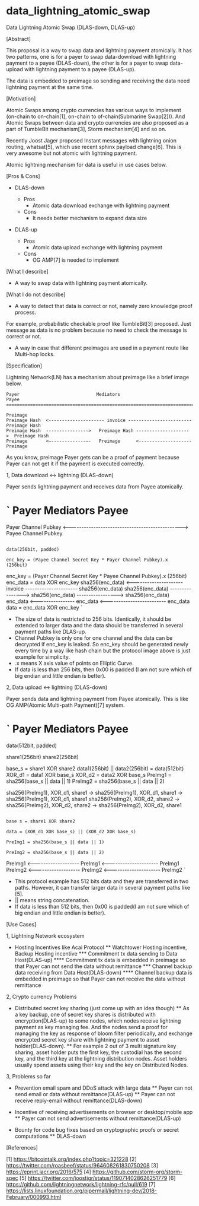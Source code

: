 # data_lightning_atomic_swap

Data Lightning Atomic Swap (DLAS-down, DLAS-up)


[Abstract]

This proposal is a way to swap data and lightning payment atomically.
It has two patterns, one is for a payer to swap data-download with lightning payment to a payee (DLAS-down), the other is for a payer to swap data-upload with lightning payment to a payee (DLAS-up).

The data is embedded to preimage so sending and receiving the data need lightning payment at the same time.


[Motivation]

Atomic Swaps among crypto currencies has various ways to implement (on-chain to on-chain[1], on-chain to of-chain(Submarine Swap[2])). And Atomic Swaps between data and crypto currencies are also proposed as a part of TumbleBit mechanism[3], Storm mechanism[4] and so on.

Recently Joost Jager proposed Instant messages with lightning onion routing, whatsat[5], which use recent sphinx payload change[6]. This is very awesome but not atomic with lightning payment.

Atomic lightning mechanism for data is useful in use cases below.


[Pros & Cons]

- DLAS-down
    - Pros
        - Atomic data download exchange with lightning payment
    -  Cons
        - It needs better mechanism to expand data size

- DLAS-up
    -  Pros
        - Atomic data upload exchange with lightning payment
    -  Cons
        - OG AMP[7] is needed to implement


[What I describe]

* A way to swap data with lightning payment atomically.


[What I do not describe]

* A way to detect that data is correct or not, namely zero knowledge proof process.

For example, probabilistic checkable proof like TumbleBit[3] proposed.
Just message as data is no problem because no need to check the message is correct or not. 

* A way in case that different preimages are used in a payment route like Multi-hop locks.


[Specification]

Lightning Network(LN) has a mechanism about preimage like a brief image below. 


    Payer                             Mediators                            Payee
    =================================================================================
                                                                            Preimage
    Preimage Hash  <--------------------- invoice ------------------------  Preimage Hash
    Preimage Hash  ---------------->   Preimage Hash -------------------->  Preimage Hash
    Preimage       <—-------------—-   Preimage      <--------------------  Preimage

As you know, preimage Payer gets can be a proof of payment because Payer can not get it if the payment is executed correctly.



1, Data download <->  lightning (DLAS-down)


Payer sends lightning payment and receives data from Payee atomically.

`
Payer                             Mediators                           Payee
=================================================================================
Payer Channel Pubkey <-----------------------------------------------> Payee Channel Pubkey

                                                                       data(256bit, padded)
                                                                       enc_key = (Payee Channel Secret Key * Payer Channel Pubkey).x  (256bit)
enc_key = (Payer Channel Secret Key * Payee Channel Pubkey).x  (256bit)
                                                                       enc_data = data XOR enc_key
sha256(enc_data) <--------------------- invoice ---------------------- sha256(enc_data)
sha256(enc_data) ----------------> sha256(enc_data) -----------------> sha256(enc_data)
enc_data         <---------------- enc_data <------------------------- enc_data
data = enc_data XOR enc_key
`

* The size of data is restricted to 256 bits. Identically, it should be extended to larger data and the data should be transferred in several payment paths like DLAS-up.
* Channel Pubkey is only one for one channel and the data can be decrypted if enc_key is leaked. So enc_key should be generated newly every time by a way like hash chain but the protocol image above is just example for simplicity.
* .x means X axis value of points on Elliptic Curve.
* If data is less than 256 bits, then 0x00 is padded (I am not sure which of big endian and little endian is better).



2, Data upload <->  lightning (DLAS-down)

Payer sends data and lightning payment from Payee atomically.
This is like OG AMP(Atomic Multi-path Payment)[7] system.

`
Payer                             Mediators                            Payee
=================================================================================
data(512bit, padded)

share1(256bit)
share2(256bit)

base_s = share1 XOR share2
data1(256bit) ||  data2(256bit) = data(512bit)
XOR_d1 = data1 XOR base_s
XOR_d2 = data2 XOR base_s
PreImg1 = sha256(base_s || data || 1)
PreImg2 = sha256(base_s || data || 2)

sha256(PreImg1), XOR_d1, share1 -> sha256(PreImg1), XOR_d1, share1  -> sha256(PreImg1), XOR_d1, share1
sha256(PreImg2), XOR_d2, share2 -> sha256(PreImg2), XOR_d2, share2  -> sha256(PreImg2), XOR_d2, share1

                                                                       base s = share1 XOR share2
                                                                       data = (XOR_d1 XOR base_s) || (XOR_d2 XOR base_s)
                                                                       PreImg1 = sha256(base_s || data || 1)
                                                                       PreImg2 = sha256(base_s || data || 2)

PreImg1    <-------------------    PreImg1    <---------------------   PreImg1
PreImg2    <-------------------    PreImg2    <---------------------   PreImg2
`

* This protocol example has 512 bits data and they are transferred in two paths. However, it can transfer larger data in several payment paths like [5].
* || means string concatenation.
* If data is less than 512 bits, then 0x00 is padded(I am not sure which of big endian and little endian is better).




[Use Cases]

1, Lightning Network ecosystem

* Hosting Incentives like Acai Protocol
** Watchtower Hosting incentive, Backup Hosting incentive
*** Commitment tx data sending to Data Host(DLAS-up)
**** Commitment tx data is embedded in preimage so that Payer can not send the data without remittance
*** Channel backup data receiving from Data Host(DLAS-down)
**** Channel backup data is embedded in preimage so that Payer can not receive the data without remittance

2, Crypto currency Problems

* Distributed secret key sharing (just come up with an idea though)
** As a key backup, one of secret key shares is distributed with encryption(DLAS-up) to some nodes, which nodes receive lightning payment as key managing fee. And the nodes send a proof for managing the key as response of bloom filter periodically, and exchange encrypted secret key share with lightning payment to asset holder(DLAS-down).
** For example 2 out of 3 multi signature key sharing, asset holder puts the first key, the custodial has the second key, and the third key at the lightning distribution nodes. Asset holders usually spend assets using their key and the key on Distributed Nodes.


3, Problems so far

* Prevention email spam and DDoS attack with large data
** Payer can not send email or data without remittance(DLAS-up)
** Payer can not receive reply-email without remittance(DLAS-down)

* Incentive of receiving advertisements on browser or desktop/mobile app
** Payer can not send advertisements without remittance(DLAS-up)

* Bounty for code bug fixes based on cryptographic proofs or secret computations
** DLAS-down



[References]

[1] https://bitcointalk.org/index.php?topic=321228
[2] https://twitter.com/roasbeef/status/964608261830750208
[3] https://eprint.iacr.org/2016/575
[4] https://github.com/storm-org/storm-spec
[5] https://twitter.com/joostjgr/status/1190714028626251779
[6] https://github.com/lightningnetwork/lightning-rfc/pull/619
[7] https://lists.linuxfoundation.org/pipermail/lightning-dev/2018-February/000993.html
